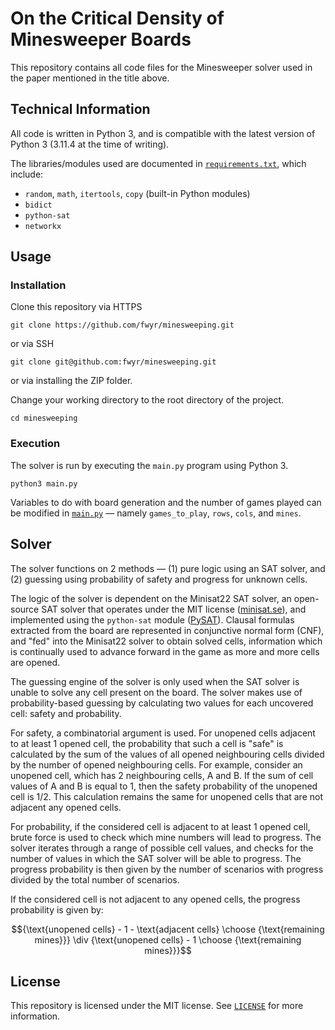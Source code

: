 # On the Critical Density of Minesweeper Boards

This repository contains all code files for the Minesweeper solver used in the paper mentioned in the title above.

## Technical Information

All code is written in Python 3, and is compatible with the latest version of Python 3 (3.11.4 at the time of writing).

The libraries/modules used are documented in [`requirements.txt`](requirements.txt), which include:
- `random`, `math`, `itertools`, `copy` (built-in Python modules)
- `bidict`
- `python-sat` 
- `networkx` 

## Usage
### Installation
Clone this repository via HTTPS
```
git clone https://github.com/fwyr/minesweeping.git
```
or via SSH
```
git clone git@github.com:fwyr/minesweeping.git
```

or via installing the ZIP folder.

Change your working directory to the root directory of the project.
```
cd minesweeping
```

### Execution
The solver is run by executing the `main.py` program using Python 3.
```
python3 main.py
```

Variables to do with board generation and the number of games played can be modified in [`main.py`](main.py)  — namely `games_to_play`, `rows`, `cols`, and `mines`.


## Solver 

The solver functions on 2 methods — (1) pure logic using an SAT solver, and (2) guessing using probability of safety and progress for unknown cells.

The logic of the solver is dependent on the Minisat22 SAT solver, an open-source SAT solver that operates under the MIT license ([minisat.se](http://minisat.se/)), and implemented using the `python-sat` module ([PySAT](https://pysathq.github.io/)). Clausal formulas extracted from the board are represented in conjunctive normal form (CNF), and "fed" into the Minisat22 solver to obtain solved cells, information which is continually used to advance forward in the game as more and more cells are opened.

The guessing engine of the solver is only used when the SAT solver is unable to solve any cell present on the board. The solver makes use of probability-based guessing by calculating two values for each uncovered cell: safety and probability. 

For safety, a combinatorial argument is used. For unopened cells adjacent to at least 1 opened cell, the probability that such a cell is "safe" is calculated by the sum of the values of all opened neighbouring cells divided by the number of opened neighbouring cells. For example, consider an unopened cell, which has 2 neighbouring cells, A and B. If the sum of cell values of A and B is equal to 1, then the safety probability of the unopened cell is 1/2. This calculation remains the same for unopened cells that are not adjacent any opened cells.

For probability, if the considered cell is adjacent to at least 1 opened cell, brute force is used to check which mine numbers will lead to progress. The solver iterates through a range of possible cell values, and checks for the number of values in which the SAT solver will be able to progress. The progress probability is then given by the number of scenarios with progress divided by the total number of scenarios.

If the considered cell is not adjacent to any opened cells, the progress probability is given by:

$${\text{unopened cells} - 1 - \text{adjacent cells} \choose {\text{remaining mines}}} \div {\text{unopened cells} - 1 \choose {\text{remaining mines}}}$$

## License
This repository is licensed under the MIT license. See [`LICENSE`](LICENSE) for more information.

